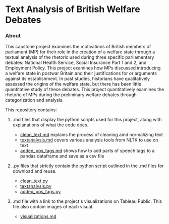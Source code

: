 # Text Analysis of British Welfare Debates

### About 
This capstone project examines the motivations of British members of parliament (MP) for their role in the creation of a welfare state through a textual analysis of the rhetoric used during three specific parliamentary debates: National Health Service, Social Insurance Part 1 and 2, and Employment Policy. This project examines how MPs discussed introducing a welfare state in postwar Britain and their justifications for or arguments against its establishment. In past studies, historians have qualitatively assessed the origins of the welfare state, but there has been little quantitative study of these debates. This project quantitatively examines the rhetoric of MPs during the preliminary welfare debates through categorization and analysis.  

This repository contains:

1. .md files that display the python scripts used for this project, along with explanations of what the code does.
    * [clean_text.md](./clean_text.md) explains the process of cleaning amd normalizing text
    * [textanalysis.md](./textanalysis.md) covers various analysis tools from NLTK to use on text
    * [added_pos_tags.md](./added_pos_tags.md) shows how to add parts of speech tags to a pandas dataframe and save as a csv file

2. .py files that strictly contain the python script outlined in the .md files for download and reuse.
    * [clean_text.py](./clean_text.py)
    * [textanalysis.py](./textanalysis.py)
    * [added_pos_tags.py](./added_pos_tags.py)

3. .md file with a link to the project's visualizations on Tableau Public. This file also contain images of each visual.
    * [visualizations.md](./visualizations.md)